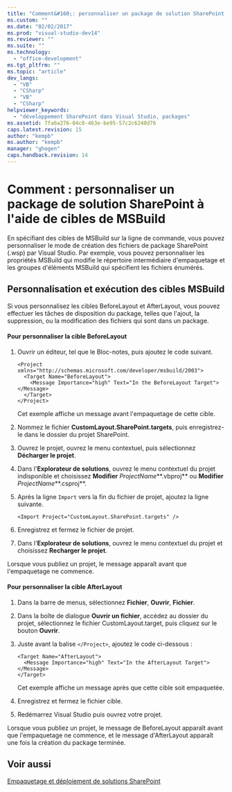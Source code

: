 ```yaml
---
title: "Comment&#160;: personnaliser un package de solution SharePoint &#224; l&#39;aide de cibles de MSBuild"
ms.custom: ""
ms.date: "02/02/2017"
ms.prod: "visual-studio-dev14"
ms.reviewer: ""
ms.suite: ""
ms.technology: 
  - "office-development"
ms.tgt_pltfrm: ""
ms.topic: "article"
dev_langs: 
  - "VB"
  - "CSharp"
  - "VB"
  - "CSharp"
helpviewer_keywords: 
  - "développement SharePoint dans Visual Studio, packages"
ms.assetid: 7fa6a276-04c8-463e-be95-57c2c6240d76
caps.latest.revision: 15
author: "kempb"
ms.author: "kempb"
manager: "ghogen"
caps.handback.revision: 14
---
```

# Comment&#160;: personnaliser un package de solution SharePoint &#224; l&#39;aide de cibles de MSBuild
  En spécifiant des cibles de MSBuild sur la ligne de commande, vous pouvez personnaliser le mode de création des fichiers de package SharePoint \(.wsp\) par Visual Studio.  Par exemple, vous pouvez personnaliser les propriétés MSBuild qui modifie le répertoire intermédiaire d'empaquetage et les groupes d'éléments MSBuild qui spécifient les fichiers énumérés.  
  
## Personnalisation et exécution des cibles MSBuild  
 Si vous personnalisez les cibles BeforeLayout et AfterLayout, vous pouvez effectuer les tâches de disposition du package, telles que l'ajout, la suppression, ou la modification des fichiers qui sont dans un package.  
  
#### Pour personnaliser la cible BeforeLayout  
  
1.  Ouvrir un éditeur, tel que le Bloc\-notes, puis ajoutez le code suivant.  
  
    ```  
    <Project xmlns="http://schemas.microsoft.com/developer/msbuild/2003">  
      <Target Name="BeforeLayout">  
        <Message Importance="high" Text="In the BeforeLayout Target"></Message>  
      </Target>  
    </Project>  
    ```  
  
     Cet exemple affiche un message avant l'empaquetage de cette cible.  
  
2.  Nommez le fichier **CustomLayout.SharePoint.targets**, puis enregistrez\-le dans le dossier du projet SharePoint.  
  
3.  Ouvrez le projet, ouvrez le menu contextuel, puis sélectionnez **Décharger le projet**.  
  
4.  Dans l'**Explorateur de solutions**, ouvrez le menu contextuel du projet indisponible et choisissez **Modifier**  *ProjectName***.vbproj** ou **Modifier** *ProjectName***.csproj**.  
  
5.  Après la ligne `Import` vers la fin du fichier de projet, ajoutez la ligne suivante.  
  
    ```  
    <Import Project="CustomLayout.SharePoint.targets" />  
    ```  
  
6.  Enregistrez et fermez le fichier de projet.  
  
7.  Dans l'**Explorateur de solutions**, ouvrez le menu contextuel du projet et choisissez **Recharger le projet**.  
  
 Lorsque vous publiez un projet, le message apparaît avant que l'empaquetage ne commence.  
  
#### Pour personnaliser la cible AfterLayout  
  
1.  Dans la barre de menus, sélectionnez **Fichier**, **Ouvrir**, **Fichier**.  
  
2.  Dans la boîte de dialogue **Ouvrir un fichier**, accédez au dossier du projet, sélectionnez le fichier CustomLayout.target, puis cliquez sur le bouton **Ouvrir**.  
  
3.  Juste avant la balise `</Project>`, ajoutez le code ci\-dessous :  
  
    ```  
    <Target Name="AfterLayout">  
      <Message Importance="high" Text="In the AfterLayout Target"></Message>  
    </Target>  
    ```  
  
     Cet exemple affiche un message après que cette cible soit empaquetée.  
  
4.  Enregistrez et fermez le fichier cible.  
  
5.  Redémarrez Visual Studio puis ouvrez votre projet.  
  
 Lorsque vous publiez un projet, le message de BeforeLayout apparaît avant que l'empaquetage ne commence, et le message d'AfterLayout apparaît une fois la création du package terminée.  
  
## Voir aussi  
 [Empaquetage et déploiement de solutions SharePoint](../sharepoint/packaging-and-deploying-sharepoint-solutions.md)  
  
  